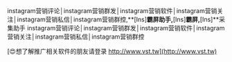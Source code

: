 instagram营销评论│instagram营销群发│instagram营销软件│instagram营销关注│instagram营销私信│instagram营销群控,**[Ins]**霸屏助手,**[Ins]**霸屏,**[Ins]**采集助手
instagram营销评论│instagram营销群发│instagram营销软件│instagram营销关注│instagram营销私信│instagram营销群控

[😍想了解推广相关软件的朋友请登录 http://www.vst.tw](http://www.vst.tw)



